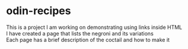 # odin-recipes
This is a project I am working on demonstrating using links inside HTML  
I have created a page that lists the negroni and its variations  
Each page has a brief description of the coctail and how to make it